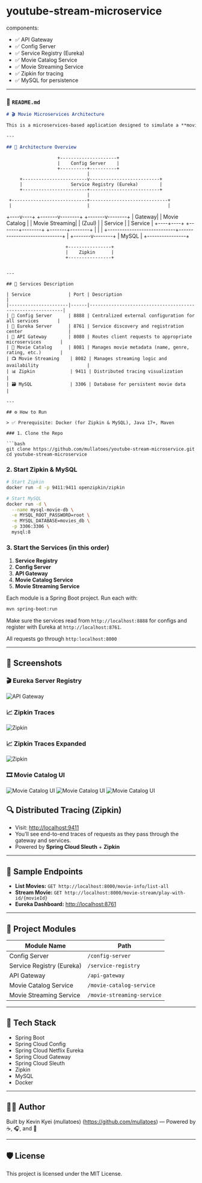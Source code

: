 # youtube-stream-microservice

components:

- ✅ API Gateway
- ✅ Config Server
- ✅ Service Registry (Eureka)
- ✅ Movie Catalog Service
- ✅ Movie Streaming Service
- ✅ Zipkin for tracing
- ✅ MySQL for persistence

---

### 📄 `README.md`

```markdown
# 🎬 Movie Microservices Architecture

This is a microservices-based application designed to simulate a **movie streaming platform** using Spring Boot, Spring Cloud, Eureka, and Zipkin. It demonstrates service discovery, distributed configuration, centralized logging, API routing, and distributed tracing.

---

## 🧱 Architecture Overview
```

```
                   +---------------------+
                   |    Config Server    |
                   +----------+----------+
                              |
     +------------------------v--------------------------+
     |                  Service Registry (Eureka)        |
     +------------------------+--------------------------+
                              |
 +----------------------------+-----------------------------+
 |                            |                             |
```

+----v----+ +-------v--------+ +-------v--------+
\| Gateway| | Movie Catalog | | Movie Streaming|
\| (Zuul) | | Service | | Service |
+----+----+ +-------+--------+ +-------+--------+
\| | |
+----------------------------+-----------------------------+
|
+-------v--------+
\| MySQL |
+----------------+

```
                      +----------------+
                      |    Zipkin      |
                      +----------------+
```

````

---

## 🧩 Services Description

| Service              | Port | Description                                                |
|----------------------|------|------------------------------------------------------------|
| 📘 Config Server      | 8888 | Centralized external configuration for all services       |
| 🧭 Eureka Server      | 8761 | Service discovery and registration center                 |
| 🚪 API Gateway        | 8080 | Routes client requests to appropriate microservices       |
| 🎥 Movie Catalog      | 8081 | Manages movie metadata (name, genre, rating, etc.)       |
| 📺 Movie Streaming    | 8082 | Manages streaming logic and availability                  |
| 📊 Zipkin             | 9411 | Distributed tracing visualization                         |
| 🗃️ MySQL              | 3306 | Database for persistent movie data                        |

---

## ⚙️ How to Run

> ✅ Prerequisite: Docker (for Zipkin & MySQL), Java 17+, Maven

### 1. Clone the Repo

```bash
git clone https://github.com/mullatoes/youtube-stream-microservice.git
cd youtube-stream-microservice
````

### 2. Start Zipkin & MySQL

```bash
# Start Zipkin
docker run -d -p 9411:9411 openzipkin/zipkin

# Start MySQL
docker run -d \
  --name mysql-movie-db \
  -e MYSQL_ROOT_PASSWORD=root \
  -e MYSQL_DATABASE=movies_db \
  -p 3306:3306 \
  mysql:8
```

### 3. Start the Services (in this order)

1. **Service Registry**
2. **Config Server**
3. **API Gateway**
4. **Movie Catalog Service**
5. **Movie Streaming Service**

Each module is a Spring Boot project. Run each with:

```bash
mvn spring-boot:run
```

Make sure the services read from `http://localhost:8888` for configs and register with Eureka at `http://localhost:8761`.

All requests go through `http:localhost:8000`

---

## 📸 Screenshots

### 🎬 Eureka Server Registry

![API Gateway](screenshots/eureka-server.png)

### 📈 Zipkin Traces

![Zipkin](screenshots/zipkin-1.png)

### 📈 Zipkin Traces Expanded

![Zipkin](screenshots/zipkin-expanded.png)

### 🎞️ Movie Catalog UI

![Movie Catalog UI](screenshots/movie-ui.png)
![Movie Catalog UI](screenshots/play-video.png)
![Movie Catalog UI](screenshots/playing-video.png)

## 🔍 Distributed Tracing (Zipkin)

- Visit: [http://localhost:9411](http://localhost:9411)
- You’ll see end-to-end traces of requests as they pass through the gateway and services.
- Powered by **Spring Cloud Sleuth** + **Zipkin**

---

## 🧪 Sample Endpoints

- **List Movies:** `GET http://localhost:8000/movie-info/list-all`
- **Stream Movie:** `GET http://localhost:8000/movie-stream/play-with-id/{movieId}`
- **Eureka Dashboard:** [http://localhost:8761](http://localhost:8761)

---

## 📁 Project Modules

| Module Name               | Path                       |
| ------------------------- | -------------------------- |
| Config Server             | `/config-server`           |
| Service Registry (Eureka) | `/service-registry`        |
| API Gateway               | `/api-gateway`             |
| Movie Catalog Service     | `/movie-catalog-service`   |
| Movie Streaming Service   | `/movie-streaming-service` |

---

## 🧠 Tech Stack

- Spring Boot
- Spring Cloud Config
- Spring Cloud Netflix Eureka
- Spring Cloud Gateway
- Spring Cloud Sleuth
- Zipkin
- MySQL
- Docker

---

## 🧑‍💻 Author

Built by Kevin Kyei (mullatoes) (https://github.com/mullatoes) — Powered by ☕, 🎧, and 🍿

---

## 🛡️ License

This project is licensed under the MIT License.

```

```
